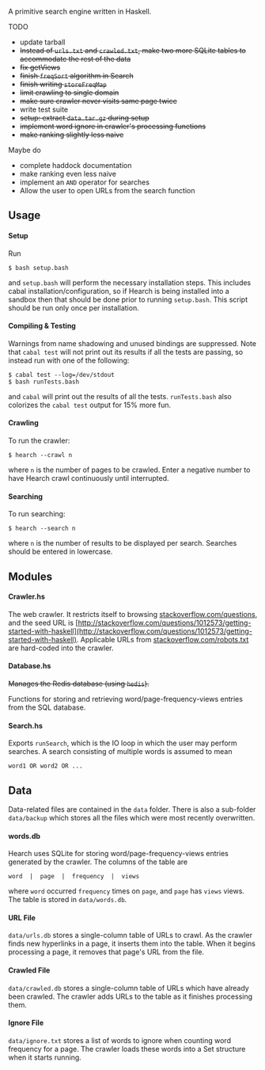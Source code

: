 A primitive search engine written in Haskell.

TODO
  * update tarball
  * ~~Instead of `urls.txt` and `crawled.txt`, make two more SQLite tables
    to accommodate the rest of the data~~
  * ~~fix getViews~~
  * ~~finish `freqSort` algorithm in Search~~
  * ~~finish writing `storeFreqMap`~~
  * ~~limit crawling to single domain~~
  * ~~make sure crawler never visits same page twice~~
  * write test suite
  * ~~setup: extract `data.tar.gz` during setup~~
  * ~~implement word ignore in crawler's processing functions~~
  * ~~make ranking slightly less naive~~

Maybe do
  * complete haddock documentation
  * make ranking even less naive
  * implement an `AND` operator for searches
  * Allow the user to open URLs from the search function

## Usage

#### Setup

Run

    $ bash setup.bash

and `setup.bash` will perform the necessary installation steps. This includes
cabal installation/configuration, so if Hearch is being installed into a
sandbox then that should be done prior to running `setup.bash`. This script
should be run only once per installation.

#### Compiling & Testing

Warnings from name shadowing and unused bindings are suppressed. Note that
`cabal test` will not print out its results if all the tests are passing, so
instead run with one of the following:

    $ cabal test --log=/dev/stdout
    $ bash runTests.bash

and `cabal` will print out the results of all the tests. `runTests.bash`
also colorizes the `cabal test` output for 15% more fun.

#### Crawling

To run the crawler:

    $ hearch --crawl n

where `n` is the number of pages to be crawled. Enter a negative number to
have Hearch crawl continuously until interrupted.

#### Searching

To run searching:

    $ hearch --search n

where `n` is the number of results to be displayed per search. Searches
should be entered in lowercase.

## Modules

#### Crawler.hs

The web crawler. It restricts itself to browsing
[stackoverflow.com/questions](http://stackoverflow.com/questions), and the
seed URL is
[http://stackoverflow.com/questions/1012573/getting-started-with-haskell](http://stackoverflow.com/questions/1012573/getting-started-with-haskell).
Applicable URLs from
[stackoverflow.com/robots.txt](http://stackoverflow.com/robots.txt) are
hard-coded into the crawler.

#### Database.hs

~~Manages the Redis database (using `hedis`).~~

Functions for storing and retrieving word/page-frequency-views entries from the
SQL database.

#### Search.hs

Exports `runSearch`, which is the IO loop in which the user may perform
searches. A search consisting of multiple words is assumed to mean

    word1 OR word2 OR ...

## Data

Data-related files are contained in the `data` folder. There is also a
sub-folder `data/backup` which stores all the files which were most recently
overwritten.

#### words.db

Hearch uses SQLite for storing word/page-frequency-views entries generated by the
crawler. The columns of the table are

    word  |  page  |  frequency  |  views

where `word` occurred `frequency` times on `page`, and `page` has `views`
views. The table is stored in `data/words.db`.

#### URL File

`data/urls.db` stores a single-column table of URLs to crawl. As the crawler
finds new hyperlinks in a page, it inserts them into the table. When it begins
processing a page, it removes that page's URL from the file.

#### Crawled File

`data/crawled.db` stores a single-column table of URLs which have already
been crawled. The crawler adds URLs to the table as it finishes processing
them.

#### Ignore File

`data/ignore.txt` stores a list of words to ignore when counting word
frequency for a page. The crawler loads these words into a Set structure
when it starts running.
